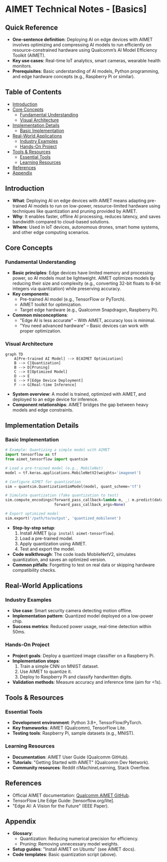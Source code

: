 # AIMET Technical Notes - [Basics]  
<!-- [Image description: A rectangular diagram showing a simplified edge device (e.g., a small IoT sensor or Raspberry Pi) connected to a cloud server, with arrows indicating the flow of an AI model being optimized using AIMET and deployed to the edge device. The image includes labels for key steps like model training, quantization, and deployment, set against a clean, technical background.] -->

## Quick Reference  
- **One-sentence definition**: Deploying AI on edge devices with AIMET involves optimizing and compressing AI models to run efficiently on resource-constrained hardware using Qualcomm’s AI Model Efficiency Toolkit (AIMET).  
- **Key use cases**: Real-time IoT analytics, smart cameras, wearable health monitors.  
- **Prerequisites**: Basic understanding of AI models, Python programming, and edge hardware concepts (e.g., Raspberry Pi or similar).  

## Table of Contents  
- [Introduction](#introduction)  
- [Core Concepts](#core-concepts)  
  - [Fundamental Understanding](#fundamental-understanding)  
  - [Visual Architecture](#visual-architecture)  
- [Implementation Details](#implementation-details)  
  - [Basic Implementation](#basic-implementation)  
- [Real-World Applications](#real-world-applications)  
  - [Industry Examples](#industry-examples)  
  - [Hands-On Project](#hands-on-project)  
- [Tools & Resources](#tools--resources)  
  - [Essential Tools](#essential-tools)  
  - [Learning Resources](#learning-resources)  
- [References](#references)  
- [Appendix](#appendix)  

## Introduction  
- **What**: Deploying AI on edge devices with AIMET means adapting pre-trained AI models to run on low-power, resource-limited hardware using techniques like quantization and pruning provided by AIMET.  
- **Why**: It enables faster, offline AI processing, reduces latency, and saves bandwidth compared to cloud-based solutions.  
- **Where**: Used in IoT devices, autonomous drones, smart home systems, and other edge computing scenarios.  

## Core Concepts  
### Fundamental Understanding  
- **Basic principles**: Edge devices have limited memory and processing power, so AI models must be lightweight. AIMET optimizes models by reducing their size and complexity (e.g., converting 32-bit floats to 8-bit integers via quantization) while preserving accuracy.  
- **Key components**:  
  - Pre-trained AI model (e.g., TensorFlow or PyTorch).  
  - AIMET toolkit for optimization.  
  - Target edge hardware (e.g., Qualcomm Snapdragon, Raspberry Pi).  
- **Common misconceptions**:  
  - "Edge AI is less accurate" – With AIMET, accuracy loss is minimal.  
  - "You need advanced hardware" – Basic devices can work with proper optimization.  

### Visual Architecture  
```mermaid  
graph TD  
    A[Pre-trained AI Model] --> B[AIMET Optimization]  
    B --> C[Quantization]  
    B --> D[Pruning]  
    C --> E[Optimized Model]  
    D --> E  
    E --> F[Edge Device Deployment]  
    F --> G[Real-time Inference]  
```  
- **System overview**: A model is trained, optimized with AIMET, and deployed to an edge device for inference.  
- **Component relationships**: AIMET bridges the gap between heavy models and edge constraints.  

## Implementation Details  
### Basic Implementation  
```python  
# Example: Quantizing a simple model with AIMET  
import tensorflow as tf  
from aimet_tensorflow import quantsim  

# Load a pre-trained model (e.g., MobileNet)  
model = tf.keras.applications.MobileNetV2(weights='imagenet')  

# Configure AIMET for quantization  
sim = quantsim.QuantizationSimModel(model, quant_scheme='tf')  

# Simulate quantization (fake quantization to test)  
sim.compute_encodings(forward_pass_callback=lambda m, _: m.predict(data),  
                      forward_pass_callback_args=None)  

# Export optimized model  
sim.export('/path/to/output', 'quantized_mobilenet')  
```  
- **Step-by-step setup**:  
  1. Install AIMET (`pip install aimet-tensorflow`).  
  2. Load a pre-trained model.  
  3. Apply quantization using AIMET.  
  4. Test and export the model.  
- **Code walkthrough**: The code loads MobileNetV2, simulates quantization, and saves an optimized version.  
- **Common pitfalls**: Forgetting to test on real data or skipping hardware compatibility checks.  

## Real-World Applications  
### Industry Examples  
- **Use case**: Smart security camera detecting motion offline.  
- **Implementation pattern**: Quantized model deployed on a low-power chip.  
- **Success metrics**: Reduced power usage, real-time detection within 50ms.  

### Hands-On Project  
- **Project goals**: Deploy a quantized image classifier on a Raspberry Pi.  
- **Implementation steps**:  
  1. Train a simple CNN on MNIST dataset.  
  2. Use AIMET to quantize it.  
  3. Deploy to Raspberry Pi and classify handwritten digits.  
- **Validation methods**: Measure accuracy and inference time (aim for <1s).  

## Tools & Resources  
### Essential Tools  
- **Development environment**: Python 3.8+, TensorFlow/PyTorch.  
- **Key frameworks**: AIMET (Qualcomm), TensorFlow Lite.  
- **Testing tools**: Raspberry Pi, sample datasets (e.g., MNIST).  

### Learning Resources  
- **Documentation**: AIMET User Guide (Qualcomm GitHub).  
- **Tutorials**: "Getting Started with AIMET" (Qualcomm Dev Network).  
- **Community resources**: Reddit r/MachineLearning, Stack Overflow.  

## References  
- Official AIMET documentation: [Qualcomm AIMET GitHub](https://github.com/quic/aimet).  
- TensorFlow Lite Edge Guide: [tensorflow.org/lite].  
- "Edge AI: A Vision for the Future" (IEEE Paper).  

## Appendix  
- **Glossary**:  
  - Quantization: Reducing numerical precision for efficiency.  
  - Pruning: Removing unnecessary model weights.  
- **Setup guides**: "Install AIMET on Ubuntu" (see AIMET docs).  
- **Code templates**: Basic quantization script (above).  

